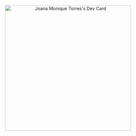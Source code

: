 <div align="center">
    <a href="https://app.daily.dev/JamDev">
        <img src="https://api.daily.dev/devcards/c4eac7bacab043588d76096e4bbc61a6.png?r=hoz" alt="Joana Monique Torres's Dev Card" width="400" />
    </a>
</div>
